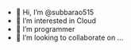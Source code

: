 - 👋 Hi, I’m @subbarao515
- 👀 I’m interested in Cloud
- 🌱 I’m  programmer
- 💞️ I’m looking to collaborate on ...


<!---
subbarao515/subbarao515 is a ✨ special ✨ repository because its `README.md` (this file) appears on your GitHub profile.
You can click the Preview link to take a look at your changes.
--->
